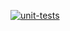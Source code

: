 [![unit-tests](https://github.com/pshampanier/one-sql/actions/workflows/unit-tests.yml/badge.svg)](https://github.com/pshampanier/one-sql/actions/workflows/unit-tests.yml)

